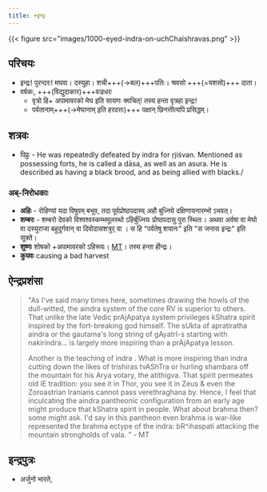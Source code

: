 ```yaml
---
title: +इन्द्रः
---
```


{{< figure src="images/1000-eyed-indra-on-uchChaishravas.png"  >}}

## परिचयः
- इन्द्रः! पुरन्दरः! मघवा। दस्युहा। शची+++(→बल)+++पतिः। श्रवसो +++(=यशसो)+++ दाता।
- वर्षकः, +++(विद्युदाकार)+++वज्रधरः
  - वृत्रो हि+ अपामावरको मेघ इति सायणः क्वचित्! तस्य हन्ता वृत्रहा इन्द्रः!
  - पर्वतानाम्+++(→मेघानाम् इति हरदत्तः)+++ पक्षान् छिनत्तीत्यपि प्रसिद्धम्।


## शत्रवः
- पिप्रुः - He was repeatedly defeated by indra for ṛjiśvan. Mentioned as possessing forts, he is called a dāsa, as well as an asura. He is described as having a black brood, and as being allied with blacks./

### अब्-निरोधकाः
- **अहिः** - रोहिण्यां यदा विषुवम् बभूव, तदा पूर्वप्रोष्ठपदास्व् अहौ बुध्निये दक्षिणायनारम्भो ऽभवत्।
- **शम्बरः** - शम्बरो देवको विश्वश्वस्कम्भमूलस्थो ऽहिर्बुध्नियः प्रोष्ठपदासु पुरा स्थितः। अथवा अर्वषा वा मेघो वा दस्युराजा बहुदुर्गवान् वा दिवोदासशत्रुर् वा । स हि "पर्वतेषु शयानः" इति "स जनास इन्द्रः" इति सूक्ते।
- **शुष्णः** शोषको +अपामावरको ऽहिरूपः। [MT](https://manasataramgini.wordpress.com/2015/12/28/matters-of-religion-1/)। तस्य हन्ता हीन्द्रः। 
- **कुयवः** causing a bad harvest

## ऐन्द्रप्रशंसा
> "As I've said many times here, sometimes drawing the howls of the dull-witted, the aindra system of the core RV is superior to others. That unlike the late Vedic prAjApatya system privileges kShatra spirit inspired by the fort-breaking god himself. The sUkta of apratiratha aindra or the gautama's long string of gAyatrI-s starting with nakirindra… is largely more inspiring than a prAjApatya lesson.
>
> Another is the teaching of indra . What is more inspiring than indra cutting down the likes of trishiras tvAShTra or hurling shambara off the mountain for his Arya votary, the atithigva. That spirit permeates old IE tradition: you see it in Thor, you see it in Zeus & even the Zoroastrian Iranians cannot pass verethraghana by. Hence, I feel that inculcating the aindra pantheonic configuration from an early age might produce that kShatra spirit in people. What about brahma then?  some might ask. I'd say in this pantheon even brahma is war-like represented the brahma ectype of the indra: bR^ihaspati attacking the mountain strongholds of vala. " - MT

## इन्द्रपुत्रः
- अर्जुनो भारते, 